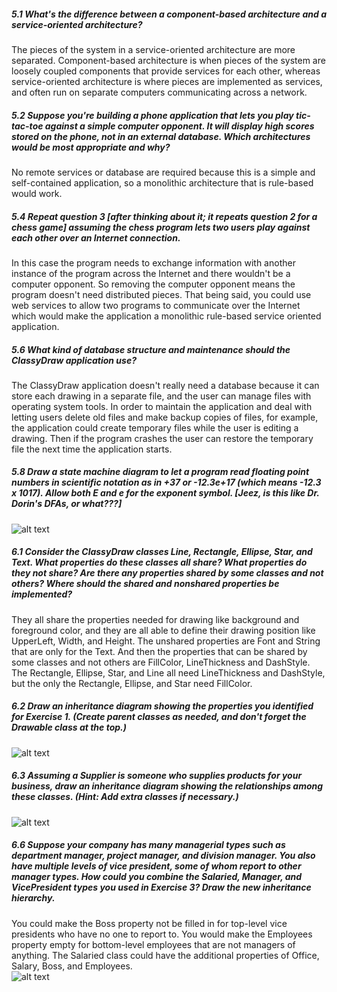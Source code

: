 ##### 5.1 What's the difference between a component-based architecture and a service-oriented architecture?  
The pieces of the system in a service-oriented architecture are more separated. Component-based architecture is when pieces of the system are loosely coupled components that provide services for each other, whereas service-oriented architecture is where pieces are implemented as services, and often run on separate computers communicating across a network.  

##### 5.2 Suppose you're building a phone application that lets you play tic-tac-toe against a simple computer opponent. It will display high scores stored on the phone, not in an external database. Which architectures would be most appropriate and why?  
No remote services or database are required because this is a simple and self-contained application, so a monolithic architecture  that is rule-based would work.  

##### 5.4 Repeat question 3 [after thinking about it; it repeats question 2 for a chess game] assuming the chess program lets two users play against each other over an Internet connection.  
In this case the program needs to exchange information with another instance of the program across the Internet and there wouldn't be a computer opponent. So removing the computer opponent means the program doesn't need distributed pieces. That being said, you could use web services to allow two programs to communicate over the Internet which would make the application a monolithic rule-based service oriented application.  

##### 5.6 What kind of database structure and maintenance should the ClassyDraw application use?  
The ClassyDraw application doesn't really need a database because it can store each drawing in a separate file, and the user can manage files with operating system tools. In order to maintain the application and deal with letting users delete old files and make backup copies of files, for example, the application could create temporary files while the user is editing a drawing. Then if the program crashes the user can restore the temporary file the next time the application starts.  

##### 5.8 Draw a state machine diagram to let a program read floating point numbers in scientific notation as in +37 or -12.3e+17 (which means -12.3 x 1017). Allow both E and e for the exponent symbol. [Jeez, is this like Dr. Dorin's DFAs, or what???]  
![alt text](https://github.com/mkarbows/Ancur/blob/master/hw-assignments/stateMachineDiagram.png)  

##### 6.1 Consider the ClassyDraw classes Line, Rectangle, Ellipse, Star, and Text. What properties do these classes all share? What properties do they not share? Are there any properties shared by some classes and not others? Where should the shared and nonshared properties be implemented?  
They all share the properties needed for drawing like background and foreground color, and they are all able to define their drawing position like UpperLeft, Width, and Height. The unshared properties are Font and String that are only for the Text. And then the properties that can be shared by some classes and not others are FillColor, LineThickness and DashStyle. The Rectangle, Ellipse, Star, and Line all need LineThickness and DashStyle, but the only the Rectangle, Ellipse, and Star need FillColor.  

##### 6.2 Draw an inheritance diagram showing the properties you identified for Exercise 1. (Create parent classes as needed, and don't forget the Drawable class at the top.)  
![alt text](https://github.com/mkarbows/Ancur/blob/master/hw-assignments/inheritanceHierarchy6-2.png)  

##### 6.3 Assuming a Supplier is someone who supplies products for your business, draw an inheritance diagram showing the relationships among these classes. (Hint: Add extra classes if necessary.)  
![alt text](https://github.com/mkarbows/Ancur/blob/master/hw-assignments/inheritanceHierarchy6-3.png)  

##### 6.6 Suppose your company has many managerial types such as department manager, project manager, and division manager. You also have multiple levels of vice president, some of whom report to other manager types. How could you combine the Salaried, Manager, and VicePresident types you used in Exercise 3? Draw the new inheritance hierarchy.  
You could make the Boss property not be filled in for top-level vice presidents who have no one to report to. You would make the Employees property empty for bottom-level employees that are not managers of anything. The Salaried class could have the additional properties of Office, Salary, Boss, and Employees.  
![alt text](https://github.com/mkarbows/Ancur/blob/master/hw-assignments/inheritanceHierarchy6-6.png)  
